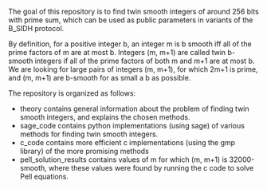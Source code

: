 The goal of this repository is to find twin smooth integers of around 256 bits with prime sum, which can be used as public parameters in variants of the B_SIDH protocol.

By definition, for a positive integer b, an integer m is b smooth iff all of the prime factors of m are at most b. Integers (m, m+1) are called twin b-smooth integers if all of the prime factors of both m and m+1 are at most b. We are looking for large pairs of integers (m, m+1), for which 2m+1 is prime, and (m, m+1) are b-smooth for as small a b as possible.

The repository is organized as follows:
- theory contains general information about the problem of finding twin smooth integers, and explains the chosen methods.
- sage_code contains python implementations (using sage) of various methods for finding twin smooth integers.
- c_code contains more efficient c implementations (using the gmp library) of the more promising methods
- pell_solution_results contains values of m for which (m, m+1) is 32000-smooth, where these values were found by running the c code to solve Pell equations.
